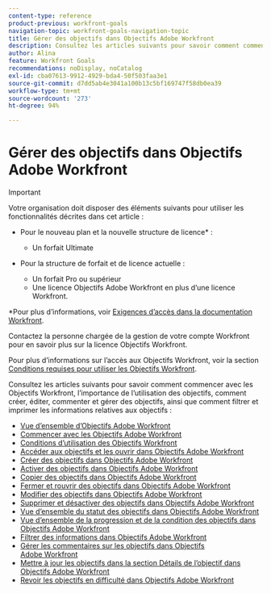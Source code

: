 ```yaml
---
content-type: reference
product-previous: workfront-goals
navigation-topic: workfront-goals-navigation-topic
title: Gérer des objectifs dans Objectifs Adobe Workfront
description: Consultez les articles suivants pour savoir comment commencer avec les Objectifs Workfront, l’importance de l’utilisation des objectifs, comment créer, éditer, commenter et gérer des objectifs, ainsi que comment filtrer et imprimer les informations relatives aux objectifs.
author: Alina
feature: Workfront Goals
recommendations: noDisplay, noCatalog
exl-id: cba07613-9912-4929-bda4-50f503faa3e1
source-git-commit: d7dd5ab4e3041a100b13c5bf169747f58db0ea39
workflow-type: tm+mt
source-wordcount: '273'
ht-degree: 94%

---
```


# Gérer des objectifs dans Objectifs Adobe Workfront

>[!IMPORTANT]
>
>Votre organisation doit disposer des éléments suivants pour utiliser les fonctionnalités décrites dans cet article :
>
>* Pour le nouveau plan et la nouvelle structure de licence* :
>
>   * Un forfait Ultimate
>    
>* Pour la structure de forfait et de licence actuelle :
>
>   * Un forfait Pro ou supérieur
>   * Une licence Objectifs Adobe Workfront en plus d’une licence Workfront.
>
>*Pour plus d’informations, voir [Exigences d’accès dans la documentation Workfront](/help/quicksilver/administration-and-setup/add-users/access-levels-and-object-permissions/access-level-requirements-in-documentation.md).
>

Contactez la personne chargée de la gestion de votre compte Workfront pour en savoir plus sur la licence Objectifs Workfront.

Pour plus d’informations sur l’accès aux Objectifs Workfront, voir la section [Conditions requises pour utiliser les Objectifs Workfront](/help/quicksilver/workfront-goals/goal-management/access-needed-for-wf-goals.md).

Consultez les articles suivants pour savoir comment commencer avec les Objectifs Workfront, l’importance de l’utilisation des objectifs, comment créer, éditer, commenter et gérer des objectifs, ainsi que comment filtrer et imprimer les informations relatives aux objectifs :

* [Vue d’ensemble d’Objectifs Adobe Workfront](../../workfront-goals/goal-management/wf-goals-overview.md)
* [Commencer avec les Objectifs Adobe Workfront](../../workfront-goals/goal-management/getting-started-with-wf-goals.md)
* [Conditions d’utilisation des Objectifs Workfront](../../workfront-goals/goal-management/access-needed-for-wf-goals.md)
* [Accéder aux objectifs et les ouvrir dans Objectifs Adobe Workfront](../../workfront-goals/goal-management/access-goals-in-wf-goals.md)
* [Créer des objectifs dans Objectifs Adobe Workfront](../../workfront-goals/goal-management/create-goals.md)
* [Activer des objectifs dans Objectifs Adobe Workfront](../../workfront-goals/goal-management/activate-goals.md)
* [Copier des objectifs dans Objectifs Adobe Workfront](../../workfront-goals/goal-management/copy-goals.md)
* [Fermer et rouvrir des objectifs dans Objectifs Adobe Workfront](../../workfront-goals/goal-management/close-and-reopen-goals.md)
* [Modifier des objectifs dans Objectifs Adobe Workfront](../../workfront-goals/goal-management/edit-goals.md)
* [Supprimer et désactiver des objectifs dans Objectifs Adobe Workfront](../../workfront-goals/goal-management/delete-and-deactivate-goals.md)
* [Vue d’ensemble du statut des objectifs dans Objectifs Adobe Workfront](../../workfront-goals/goal-management/goal-status-overview.md)
* [Vue d’ensemble de la progression et de la condition des objectifs dans Objectifs Adobe Workfront](../../workfront-goals/goal-management/calculate-goal-progress.md)
* [Filtrer des informations dans Objectifs Adobe Workfront](../../workfront-goals/goal-management/filter-information-wf-goals.md)
* [Gérer les commentaires sur les objectifs dans Objectifs Adobe Workfront](../../workfront-goals/goal-management/manage-goal-comments.md)
* [Mettre à jour les objectifs dans la section Détails de l’objectif dans Objectifs Adobe Workfront](../../workfront-goals/goal-management/update-goals-in-goal-details-panel.md)
* [Revoir les objectifs en difficulté dans Objectifs Adobe Workfront](../../workfront-goals/goal-management/view-in-trouble-goals.md)

